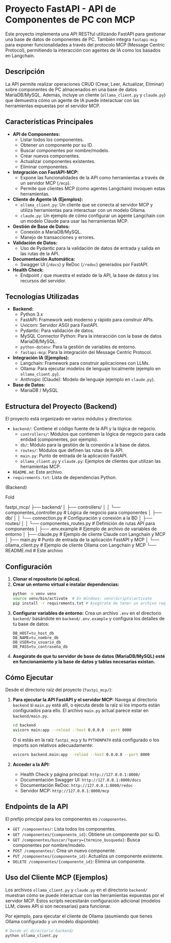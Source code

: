 # Proyecto FastAPI - API de Componentes de PC con MCP

Este proyecto implementa una API RESTful utilizando FastAPI para gestionar una base de datos de componentes de PC. También integra `fastapi-mcp` para exponer funcionalidades a través del protocolo MCP (Message Centric Protocol), permitiendo la interacción con agentes de IA como los basados en Langchain.

## Descripción

La API permite realizar operaciones CRUD (Crear, Leer, Actualizar, Eliminar) sobre componentes de PC almacenados en una base de datos MariaDB/MySQL. Además, incluye un cliente (`ollama_client.py` y `claude.py`) que demuestra cómo un agente de IA puede interactuar con las herramientas expuestas por el servidor MCP.

## Características Principales

*   **API de Componentes:**
    *   Listar todos los componentes.
    *   Obtener un componente por su ID.
    *   Buscar componentes por nombre/modelo.
    *   Crear nuevos componentes.
    *   Actualizar componentes existentes.
    *   Eliminar componentes.
*   **Integración con FastAPI-MCP:**
    *   Expone las funcionalidades de la API como herramientas a través de un servidor MCP (`/mcp`).
    *   Permite que clientes MCP (como agentes Langchain) invoquen estas herramientas.
*   **Cliente de Agente IA (Ejemplos):**
    *   `ollama_client.py`: Un cliente que se conecta al servidor MCP y utiliza herramientas para interactuar con un modelo Ollama.
    *   `claude.py`: Un ejemplo de cómo configurar un agente Langchain con un modelo Claude para usar las herramientas MCP.
*   **Gestión de Base de Datos:**
    *   Conexión a MariaDB/MySQL.
    *   Manejo de transacciones y errores.
*   **Validación de Datos:**
    *   Uso de Pydantic para la validación de datos de entrada y salida en las rutas de la API.
*   **Documentación Automática:**
    *   Swagger UI (`/docs`) y ReDoc (`/redoc`) generados por FastAPI.
*   **Health Check:**
    *   Endpoint `/` que muestra el estado de la API, la base de datos y los recursos del servidor.

## Tecnologías Utilizadas

*   **Backend:**
    *   Python 3.x
    *   FastAPI: Framework web moderno y rápido para construir APIs.
    *   Uvicorn: Servidor ASGI para FastAPI.
    *   Pydantic: Para validación de datos.
    *   MySQL Connector Python: Para la interacción con la base de datos MariaDB/MySQL.
    *   `python-dotenv`: Para la gestión de variables de entorno.
    *   `fastapi-mcp`: Para la integración del Message Centric Protocol.
*   **Integración IA (Ejemplos):**
    *   Langchain: Framework para construir aplicaciones con LLMs.
    *   Ollama: Para ejecutar modelos de lenguaje localmente (ejemplo en `ollama_client.py`).
    *   Anthropic (Claude): Modelo de lenguaje (ejemplo en `claude.py`).
*   **Base de Datos:**
    *   MariaDB / MySQL

## Estructura del Proyecto (Backend)

El proyecto está organizado en varios módulos y directorios:

*   `backend/`: Contiene el código fuente de la API y la lógica de negocio.
    *   `controllers/`: Módulos que contienen la lógica de negocio para cada entidad (componentes, por ejemplo).
    *   `db/`: Módulo para la gestión de la conexión a la base de datos.    
    *   `routes/`: Módulos que definen las rutas de la API.
    *   `main.py`: Punto de entrada de la aplicación FastAPI.
    *   `ollama_client.py` y `claude.py`: Ejemplos de clientes que utilizan las herramientas MCP.   
*   `README.md`: Este archivo.  
*   `requirements.txt`: Lista de dependencias Python.                           
     

(Backend)

Fold

fastpi_mcp/
├── backend/
│   ├── controllers/
│   │   └── componentes_controller.py  # Lógica de negocio para componentes
│   ├── db/
│   │   └── connection.py              # Configuración y conexión a la BD
│   ├── routes/
│   │   └── componentes_routes.py      # Definición de rutas API para componentes
│   ├── .env.example                   # Ejemplo de archivo de variables de entorno
│   ├── claude.py                      # Ejemplo de cliente Claude con Langchain y MCP
│   ├── main.py                        # Punto de entrada de la aplicación FastAPI y MCP
│   └── ollama_client.py               # Ejemplo de cliente Ollama con Langchain y MCP
└── README.md                          # Este archivo


## Configuración

1.  **Clonar el repositorio (si aplica).**
2.  **Crear un entorno virtual e instalar dependencias:**
    ```bash
    python -m venv venv
    source venv/bin/activate  # En Windows: venv\Scripts\activate
    pip install -r requirements.txt # Asegúrate de tener un archivo requirements.txt
    ```
3.  **Configurar variables de entorno:**
    Crea un archivo `.env` en el directorio `backend/` basándote en `backend/.env.example` y configura los detalles de tu base de datos:
    ```env
    DB_HOST=tu_host_db
    DB_NAME=tu_nombre_db
    DB_USER=tu_usuario_db
    DB_PASS=tu_contraseña_db
    ```
4.  **Asegúrate de que tu servidor de base de datos (MariaDB/MySQL) esté en funcionamiento y la base de datos y tablas necesarias existan.**

## Cómo Ejecutar

Desde el directorio raíz del proyecto (`fastpi_mcp/`):

1.  **Para ejecutar la API FastAPI y el servidor MCP:**
    Navega al directorio `backend` si `main.py` está allí, o ejecuta desde la raíz si los imports están configurados para ello. El archivo `main.py` actual parece estar en `backend/main.py`.
    ```bash
    cd backend
    uvicorn main:app --reload --host 0.0.0.0 --port 8000
    ```
    O si estás en la raíz `fastpi_mcp` y tu `PYTHONPATH` está configurado o los imports son relativos adecuadamente:
    ```bash
    uvicorn backend.main:app --reload --host 0.0.0.0 --port 8000
    ```

2.  **Acceder a la API:**
    *   Health Check y página principal: `http://127.0.0.1:8000/`
    *   Documentación Swagger UI: `http://127.0.0.1:8000/docs`
    *   Documentación ReDoc: `http://127.0.0.1:8000/redoc`
    *   Servidor MCP: `http://127.0.0.1:8000/mcp`

## Endpoints de la API

El prefijo principal para los componentes es `/componentes`.

*   `GET /componentes/`: Lista todos los componentes.
*   `GET /componentes/{componente_id}`: Obtiene un componente por su ID.
*   `GET /componentes/buscar/?query={termino_busqueda}`: Busca componentes por nombre/modelo.
*   `POST /componentes/`: Crea un nuevo componente.
*   `PUT /componentes/{componente_id}`: Actualiza un componente existente.
*   `DELETE /componentes/{componente_id}`: Elimina un componente.

## Uso del Cliente MCP (Ejemplos)

Los archivos `ollama_client.py` y `claude.py` en el directorio `backend/` muestran cómo se puede interactuar con las herramientas expuestas por el servidor MCP. Estos scripts necesitarán configuración adicional (modelos LLM, claves API si son necesarias) para funcionar.

Por ejemplo, para ejecutar el cliente de Ollama (asumiendo que tienes Ollama configurado y un modelo disponible):
```bash
# Desde el directorio backend/
python ollama_client.py
```


